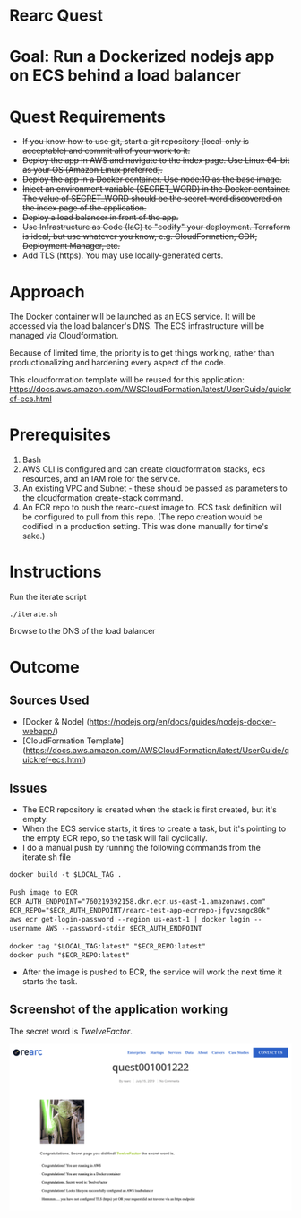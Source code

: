 # Rearc Quest

# Goal: Run a Dockerized nodejs app on ECS behind a load balancer

# Quest Requirements

* ~~If you know how to use git, start a git repository (local-only is acceptable) and commit all of your work to it.~~
* ~~Deploy the app in AWS and navigate to the index page. Use Linux 64-bit as your OS (Amazon Linux preferred).~~
* ~~Deploy the app in a Docker container. Use node:10 as the base image.~~
* ~~Inject an environment variable (SECRET_WORD) in the Docker container. The value of SECRET_WORD should be the secret word discovered on the index page of the application.~~
* ~~Deploy a load balancer in front of the app.~~
* ~~Use Infrastructure as Code (IaC) to "codify" your deployment. Terraform is ideal, but use whatever you know, e.g. CloudFormation, CDK, Deployment Manager, etc.~~
* Add TLS (https). You may use locally-generated certs.

# Approach

The Docker container will be launched as an ECS service.  It will be accessed via the load balancer's DNS.  The ECS infrastructure will be managed via Cloudformation. 

Because of limited time, the priority is to get things working, rather than productionalizing and hardening every aspect of the code. 

This cloudformation template will be reused for this application: https://docs.aws.amazon.com/AWSCloudFormation/latest/UserGuide/quickref-ecs.html

# Prerequisites
1. Bash
2. AWS CLI is configured and can create cloudformation stacks, ecs resources, and an IAM role for the service.
3. An existing VPC and Subnet - these should be passed as parameters to the cloudformation create-stack command.
4. An ECR repo to push the rearc-quest image to.  ECS task definition will be configured to pull from this repo. (The repo creation would be codified in a production setting. This was done manually for time's sake.)

# Instructions

Run the iterate script
```
./iterate.sh
```

Browse to the DNS of the load balancer

# Outcome

## Sources Used
* [Docker & Node] (https://nodejs.org/en/docs/guides/nodejs-docker-webapp/)
* [CloudFormation Template] (https://docs.aws.amazon.com/AWSCloudFormation/latest/UserGuide/quickref-ecs.html)

## Issues

* The ECR repository is created when the stack is first created, but it's empty.  
* When the ECS service starts, it tires to create a task, but it's pointing to the empty ECR repo, so the task will fail cyclically.
* I do a manual push by running the following commands from the iterate.sh file

```
docker build -t $LOCAL_TAG .

Push image to ECR
ECR_AUTH_ENDPOINT="760219392158.dkr.ecr.us-east-1.amazonaws.com"
ECR_REPO="$ECR_AUTH_ENDPOINT/rearc-test-app-ecrrepo-jfgvzsmgc80k"
aws ecr get-login-password --region us-east-1 | docker login --username AWS --password-stdin $ECR_AUTH_ENDPOINT

docker tag "$LOCAL_TAG:latest" "$ECR_REPO:latest" 
docker push "$ECR_REPO:latest"
```
* After the image is pushed to ECR, the service will work the next time it starts the task.

## Screenshot of the application working

The secret word is *TwelveFactor*. 

![Screenshot of application](screenshot.png)

